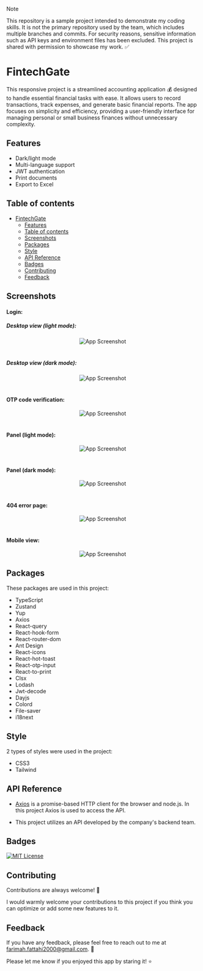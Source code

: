 > [!NOTE]  
> This repository is a sample project intended to demonstrate my coding skills. It is not the primary repository used by the team, which includes multiple branches and commits. For security reasons, sensitive information such as API keys and environment files has been excluded. This project is shared with permission to showcase my work. ✅


# FintechGate

This responsive project is a streamlined accounting application :moneybag: designed to handle essential financial tasks with ease. It allows users to record transactions, track expenses, and generate basic financial reports. The app focuses on simplicity and efficiency, providing a user-friendly interface for managing personal or small business finances without unnecessary complexity.

## Features

- Dark/light mode
- Multi-language support
- JWT authentication
- Print documents
- Export to Excel

## Table of contents

- [FintechGate](#FintechGate)
  * [Features](#features)
  * [Table of contents](#table-of-contents)
  * [Screenshots](#screenshots)
  * [Packages](#packages)
  * [Style](#style)
  * [API Reference](#api-reference)
  * [Badges](#badges)
  * [Contributing](#contributing)
  * [Feedback](#feedback)

## Screenshots

#### Login:
##### Desktop view (light mode):

  <div align="center">

![App Screenshot](https://github.com/user-attachments/assets/bd452221-0058-4e7e-bd7d-6a360eb7eda5)

  
  </div>
  
  #
  ##### Desktop view (dark mode):
  <div align="center">

![App Screenshot](https://github.com/user-attachments/assets/4e57f644-6b2d-4122-8fb3-35ce4df944c9)
 
  </div>
  
  #

#### OTP code verification:
 <div align="center">

![App Screenshot](https://github.com/user-attachments/assets/74291055-17c3-4a08-920c-0aa7b5a2d33c)



  </div>
  
  #

  #### Panel (light mode):

  <div align="center">

![App Screenshot](https://github.com/user-attachments/assets/90aaca41-6107-42ff-9f97-3807fc1de553)

  </div>

   #

   #### Panel (dark mode):

  <div align="center">

![App Screenshot](https://github.com/user-attachments/assets/219cce67-a312-4e09-89df-d531e4b0eb78)


  </div>

   #

  #### 404 error page:

  <div align="center">

![App Screenshot](https://github.com/user-attachments/assets/7f9505bb-8ebf-4e6f-98ee-04caaa51dd61)
  
  </div>
  
  #

#### Mobile view:

  <div align="center">

![App Screenshot](https://github.com/user-attachments/assets/adc71f8f-6c88-41d3-b636-c5c396ead42a)

  </div>

## Packages

These packages are used in this project:

- TypeScript
- Zustand
- Yup
- Axios
- React-query
- React-hook-form
- React-router-dom
- Ant Design
- React-icons
- React-hot-toast
- React-otp-input
- React-to-print
- Clsx
- Lodash
- Jwt-decode
- Dayjs
- Colord
- File-saver
- i18next


## Style
2 types of styles were used in the project:

- CSS3
- Tailwind


## API Reference

- [Axios](https://axios-http.com/) is a promise-based HTTP client for the browser and node.js. In this project Axios is used to access the API.

- This project utilizes an API developed by the company's backend team.

## Badges

[![MIT License](https://img.shields.io/github/repo-size/Farimah71/FintechGate?style=flat-square)](https://choosealicense.com/licenses/mit/)


## Contributing

Contributions are always welcome! :seedling:

I would warmly welcome your contributions to this project if you think you can optimize or add some new features to it.



## Feedback

If you have any feedback, please feel free to reach out to me at farimah.fattahi2000@gmail.com. :email:

Please let me know if you enjoyed this app by staring it! :star:
